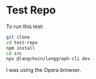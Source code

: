 # Test Repo
To run this test:
```sh
git clone
cd test-repo
npm install
cd src
npx @langchain/langgraph-cli dev
```
I was using the Opera browser.
